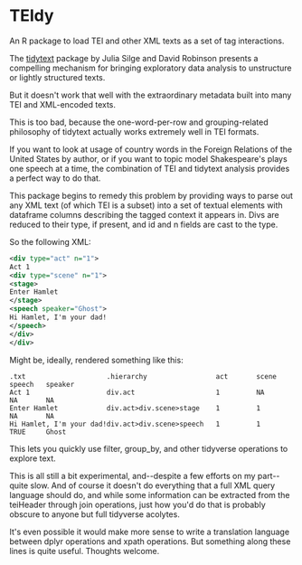 # TEIdy
An R package to load TEI and other XML texts as a set of tag interactions.

The [tidytext](http://tidytextmining.com) package by Julia Silge and David Robinson presents a compelling mechanism for bringing
exploratory data analysis to unstructure or lightly structured texts. 

But it doesn't work that well with the extraordinary metadata built into many TEI and XML-encoded texts. 

This is too bad, because the one-word-per-row and grouping-related philosophy of tidytext
actually works extremely well in TEI formats.

If you want to look at usage of country words in the Foreign Relations of the United States by author, or if you want to 
topic model Shakespeare's plays one speech at a time, the combination of TEI and tidytext analysis provides a 
perfect way to do that.

This package begins to remedy this problem by providing ways to parse out any XML text (of which TEI is a subset) into a set of 
textual elements with dataframe columns describing the tagged context it appears in. Divs are reduced to their type, if present,
and id and n fields are cast to the type. 

So the following XML:

```xml
<div type="act" n="1">
Act 1
<div type="scene" n="1">
<stage>
Enter Hamlet
</stage>
<speech speaker="Ghost">
Hi Hamlet, I'm your dad!
</speech>
</div>
</div>
```

Might be, ideally, rendered something like this:

```
.txt                    .hierarchy                 act       scene    speech   speaker
Act 1                   div.act                    1         NA       NA       NA
Enter Hamlet            div.act>div.scene>stage    1         1        NA       NA
Hi Hamlet, I'm your dad!div.act>div.scene>speech   1         1        TRUE     Ghost
```

This lets you quickly use filter, group_by, and other tidyverse operations
to explore text. 

This is all still a bit experimental, and--despite a few efforts on my part--quite slow.
And of course it doesn't do everything that a full XML query language should do, and while
some information can be extracted from the teiHeader through join operations, just 
how you'd do that is probably obscure to anyone but full tidyverse acolytes.

It's even possible it would make more sense to write a translation language between dplyr operations 
and xpath operations. But something along these lines is quite useful. Thoughts welcome.

